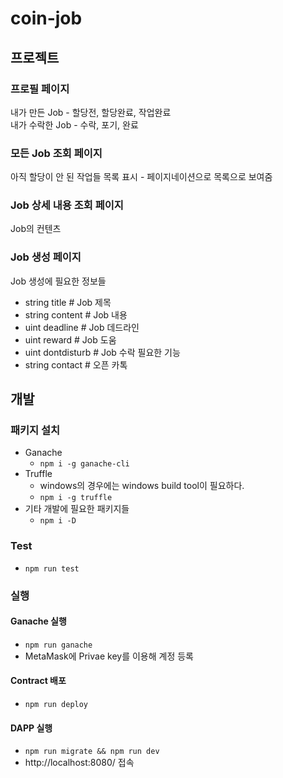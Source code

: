 # coin-job

## 프로젝트

### 프로필 페이지

내가 만든 Job - 할당전, 할당완료, 작업완료  
내가 수락한 Job - 수락, 포기, 완료

### 모든 Job 조회 페이지

아직 할당이 안 된 작업들 목록 표시 - 페이지네이션으로 목록으로 보여줌

### Job 상세 내용 조회 페이지

Job의 컨텐츠

### Job 생성 페이지

Job 생성에 필요한 정보들

- string title # Job 제목
- string content # Job 내용
- uint deadline # Job 데드라인
- uint reward # Job 도움
- uint dontdisturb # Job 수락 필요한 기능
- string contact # 오픈 카톡

## 개발

### 패키지 설치

- Ganache
  - `npm i -g ganache-cli`
- Truffle
  - windows의 경우에는 windows build tool이 필요하다.
  - `npm i -g truffle`
- 기타 개발에 필요한 패키지들
  - `npm i -D`

### Test

- `npm run test`

### 실행

#### Ganache 실행

- `npm run ganache`
- MetaMask에 Privae key를 이용해 계정 등록

#### Contract 배포

- `npm run deploy`

#### DAPP 실행

- `npm run migrate && npm run dev`
- http://localhost:8080/ 접속
